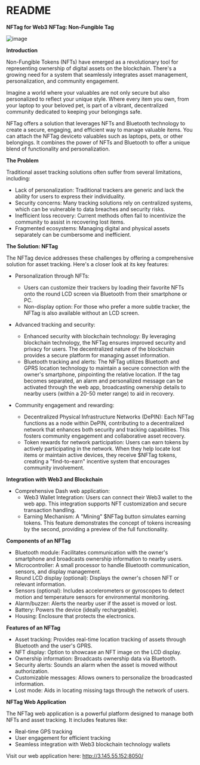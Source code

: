# README #

**NFTag for Web3**
**NFTag: Non-Fungible Tag**

![image](https://github.com/user-attachments/assets/987696b9-6751-4d14-857f-860b2acdfc4f)


**Introduction**

Non-Fungible Tokens (NFTs) have emerged as a revolutionary tool for representing ownership of digital assets on the blockchain. There's a growing need for a system that seamlessly integrates asset management, personalization, and community engagement.

Imagine a world where your valuables are not only secure but also personalized to reflect your unique style. Where every item you own, from your laptop to your beloved pet, is part of a vibrant, decentralized community dedicated to keeping your belongings safe.

NFTag offers a solution that leverages NFTs and Bluetooth technology to create a secure, engaging, and efficient way to manage valuable items. You can attach the NFTag deviceto valuables such as laptops, pets, or other belongings. It combines the power of NFTs and Bluetooth to offer a unique blend of functionality and personalization.

**The Problem**

Traditional asset tracking solutions often suffer from several limitations, including:

* Lack of personalization: Traditional trackers are generic and lack the ability for users to express their individuality.
* Security concerns: Many tracking solutions rely on centralized systems, which can be vulnerable to data breaches and security risks.
* Inefficient loss recovery: Current methods often fail to incentivize the community to assist in recovering lost items.
* Fragmented ecosystems: Managing digital and physical assets separately can be cumbersome and inefficient.

**The Solution: NFTag**

The NFTag device addresses these challenges by offering a comprehensive solution for asset tracking. Here's a closer look at its key features:

* Personalization through NFTs:
   * Users can customize their trackers by loading their favorite NFTs onto the round LCD screen via Bluetooth from their smartphone or PC.
   * Non-display option: For those who prefer a more subtle tracker, the NFTag is also available without an LCD screen.
     
* Advanced tracking and security: 
    * Enhanced security with blockchain technology: By leveraging blockchain technology, the NFTag ensures improved security and privacy for users. The decentralized nature of the blockchain provides a secure platform for managing asset information.
    * Bluetooth tracking and alerts: The NFTag utilizes Bluetooth and GPRS location technology to maintain a secure connection with the owner's smartphone, pinpointing the relative location. If the tag becomes separated, an alarm and personalized message can be activated through the web app, broadcasting ownership details to nearby users (within a 20-50 meter range) to aid in recovery.
      
* Community engagement and rewarding:
    * Decentralized Physical Infrastructure Networks (DePIN): Each NFTag functions as a node within DePIN, contributing to a decentralized network that enhances both security and tracking capabilities. This fosters community engagement and collaborative asset recovery.
    * Token rewards for network participation: Users can earn tokens by actively participating in the network. When they help locate lost items or maintain active devices, they receive $NFTag tokens, creating a "find-to-earn" incentive system that encourages community involvement.

**Integration with Web3 and Blockchain**

* Comprehensive Dash web application:
   * Web3 Wallet Integration: Users can connect their Web3 wallet to the web app. This integration supports NFT customization and secure transaction handling.
   * Earning Mechanism: A "Mining" $NFTag button simulates earning tokens. This feature demonstrates the concept of tokens increasing by the second, providing a preview of the full functionality.

**Components of an NFTag**

* Bluetooth module: Facilitates communication with the owner's smartphone and broadcasts ownership information to nearby users.
* Microcontroller: A small processor to handle Bluetooth communication, sensors, and display management.
* Round LCD display (optional): Displays the owner's chosen NFT or relevant information.
* Sensors (optional): Includes accelerometers or gyroscopes to detect motion and temperature sensors for environmental monitoring.
* Alarm/buzzer: Alerts the nearby user if the asset is moved or lost.
* Battery: Powers the device (ideally rechargeable).
* Housing: Enclosure that protects the electronics.

**Features of an NFTag**

* Asset tracking: Provides real-time location tracking of assets through Bluetooth and the user's GPRS.
* NFT display: Option to showcase an NFT image on the LCD display.
* Ownership information: Broadcasts ownership data via Bluetooth.
* Security alerts: Sounds an alarm when the asset is moved without authorization.
* Customizable messages: Allows owners to personalize the broadcasted information.
* Lost mode: Aids in locating missing tags through the network of users.

**NFTag Web Application**

The NFTag web application is a powerful platform designed to manage both NFTs and asset tracking. It includes features like:

   * Real-time GPS tracking
   * User engagement for efficient tracking
   *  Seamless integration with Web3 blockchain technology wallets

Visit our web application here: http://3.145.55.152:8050/


